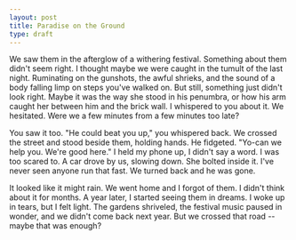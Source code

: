 ```yaml
---
layout: post
title: Paradise on the Ground
type: draft
---
```


We saw them in the afterglow of a withering festival. Something about them didn't seem right. I thought maybe we were caught in the tumult of the last night. Ruminating on the gunshots, the awful shrieks, and the sound of a body falling limp on steps you've walked on. But still, something just didn't look right. Maybe it was the way she stood in his penumbra, or how his arm caught her between him and the brick wall. I whispered to you about it. We hesitated. Were we a few minutes from a few minutes too late?

You saw it too. "He could beat you up," you whispered back. We crossed the street and stood beside them, holding hands. He fidgeted. "Yo-can we help you. We're good here." I held my phone up, I didn't say a word. I was too scared to. A car drove by us, slowing down. She bolted inside it. I've never seen anyone run that fast. We turned back and he was gone.

It looked like it might rain. We went home and I forgot of them. I didn't think about it for months. A year later, I started seeing them in dreams. I woke up in tears, but I felt light. The gardens shriveled, the festival music paused in wonder, and we didn't come back next year. But we crossed that road -- maybe that was enough?

